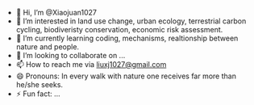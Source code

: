 - 👋 Hi, I’m @Xiaojuan1027
- 👀 I’m interested in land use change, urban ecology, terrestrial carbon cycling, biodiveristy conservation, economic risk assessment.
- 🌱 I’m currently learning coding, mechanisms, realtionship between nature and people.
- 💞️ I’m looking to collaborate on ...
- 📫 How to reach me via liuxj1027@gmail.com
- 😄 Pronouns: In every walk with nature one receives far more than he/she seeks.
- ⚡ Fun fact: ...

<!---
Xiaojuan1027/Xiaojuan1027 is a ✨ special ✨ repository because its `README.md` (this file) appears on your GitHub profile.
You can click the Preview link to take a look at your changes.
--->
